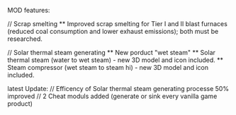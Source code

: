 MOD features:

// Scrap smelting
** Improved scrap smelting for Tier I and II blast furnaces (reduced coal consumption and lower exhaust emissions); both must be researched.

// Solar thermal steam generating
** New porduct "wet steam"
** Solar thermal steam (water to  wet steam) - new 3D model and icon included.
** Steam compressor (wet steam to steam hi) - new 3D model and icon included.

latest Update:
// Efficency of Solar thermal steam generating processe 50% improved
// 2 Cheat moduls added (generate or sink every vanilla game product)

